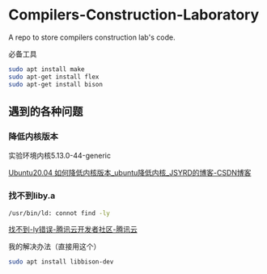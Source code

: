 # Compilers-Construction-Laboratory
A repo to store compilers construction lab's code.

必备工具

```bash
sudo apt install make
sudo apt-get install flex
sudo apt-get install bison
```

## 遇到的各种问题

### 降低内核版本

实验环境内核5.13.0-44-generic

[Ubuntu20.04 如何降低内核版本_ubuntu降低内核_JSYRD的博客-CSDN博客](https://blog.csdn.net/qq_49814035/article/details/116035670)

### 找不到liby.a

```bash
/usr/bin/ld: connot find -ly
```

[找不到-ly错误-腾讯云开发者社区-腾讯云](https://cloud.tencent.com/developer/ask/sof/110092092)

我的解决办法（直接用这个）

```bash
sudo apt install libbison-dev
```

